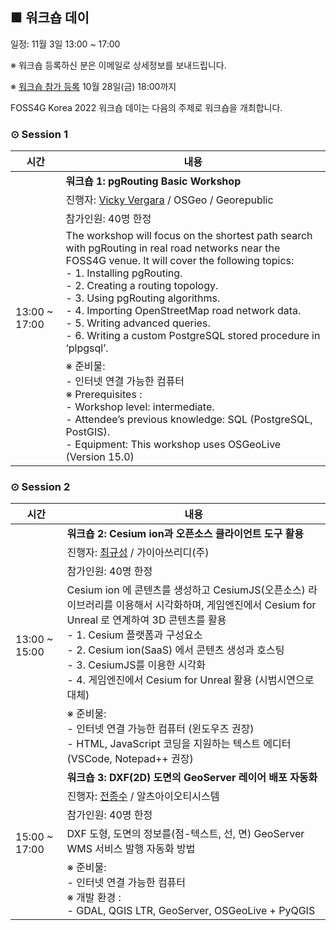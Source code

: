 ## ■ 워크숍 데이
일정: 11월 3일 13:00 ~ 17:00

※ 워크숍 등록하신 분은 이메일로 상세정보를 보내드립니다.

※ [워크숍 참가 등록](https://forms.gle/WSSwm7RLamEbM7RJ9) 10월 28일(금) 18:00까지

FOSS4G Korea 2022 워크숍 데이는 다음의 주제로 워크숍을 개최합니다.


### ⊙ Session 1

<table>
  <thead>
    <tr>
      <th>시간</th>
      <th>내용</th>
    </tr>
  </thead>
  <tbody>
    <tr>
      <td rowspan=5>13:00 ~ 17:00</td>
      <td><b>워크숍 1: pgRouting Basic Workshop</b>
      </td>
    </tr>
    <tr>
      <td>진행자: <a href="mailto:vicky@georepublic.de">Vicky Vergara</a> / OSGeo / Georepublic</td>
    </tr>
    <tr>
      <td>참가인원: 40명 한정</td>
    </tr>
    <tr>
      <td>
        The workshop will focus on the shortest path search with pgRouting in real road networks near the FOSS4G venue. It will cover the following topics:<br>
        - 1. Installing pgRouting.<br>
        - 2. Creating a routing topology.<br>
        - 3. Using pgRouting algorithms.<br>
        - 4. Importing OpenStreetMap road network data.<br>
        - 5. Writing advanced queries.<br>
        - 6. Writing a custom PostgreSQL stored procedure in ‘plpgsql’.
      </td>
    </tr>
    <tr>
      <td>
        ※ 준비물:<br>
        - 인터넷 연결 가능한 컴퓨터<br>
        ※ Prerequisites :<br>
        - Workshop level: intermediate.<br>
        - Attendee’s previous knowledge: SQL (PostgreSQL, PostGIS).<br>
        - Equipment: This workshop uses OSGeoLive (Version 15.0)
      </td>
    </tr>
  </tbody>
</table>


### ⊙ Session 2

<table>
  <thead>
    <tr>
      <th>시간</th>
      <th>내용</th>
    </tr>
  </thead>
  <tbody>
    <tr>
      <td rowspan=5>13:00 ~ 15:00</td>
      <td><b>워크숍 2: Cesium ion과 오픈소스 클라이언트 도구 활용</b>
      </td>
    </tr>
    <tr>
      <td>진행자: <a href="mailto:kschoi@gaia3d.com">최규성</a> / 가이아쓰리디(주)</td>
    </tr>
    <tr>
      <td>참가인원: 40명 한정</td>
    </tr>
    <tr>
      <td>
        Cesium ion 에 콘텐츠를 생성하고 CesiumJS(오픈소스) 라이브러리를 이용해서 시각화하며, 게임엔진에서 Cesium for Unreal 로 연계하여 3D 콘텐츠를 활용<br>
        - 1. Cesium 플랫폼과 구성요소<br>
        - 2. Cesium ion(SaaS) 에서 콘텐츠 생성과 호스팅<br>
        - 3. CesiumJS를 이용한 시각화<br>
        - 4. 게임엔진에서 Cesium for Unreal 활용 (시범시연으로 대체)
      </td>
    </tr>
    <tr>
      <td>
        ※ 준비물:<br>
        - 인터넷 연결 가능한 컴퓨터 (윈도우즈 권장)<br>
        - HTML, JavaScript 코딩을 지원하는 텍스트 에디터 (VSCode, Notepad++ 권장)
      </td>
    </tr>
    <tr>
      <td rowspan=5>15:00 ~ 17:00</td>
      <td><b>워크숍 3: DXF(2D) 도면의 GeoServer 레이어 배포 자동화</b>
      </td>
    </tr>
    <tr>
      <td>진행자: <a href="mailto:basic7906@gmail.com">전종수</a> / 알츠아이오티시스템</td>
    </tr>
    <tr>
      <td>참가인원: 40명 한정</td>
    </tr>
    <tr>
      <td>
        DXF 도형, 도면의 정보를(점-텍스트, 선, 면) GeoServer WMS 서비스 발행 자동화 방법
      </td>
    </tr>
    <tr>
      <td>
        ※ 준비물:<br>
        - 인터넷 연결 가능한 컴퓨터<br>
        ※ 개발 환경 :<br>
        - GDAL, QGIS LTR, GeoServer, OSGeoLive + PyQGIS
      </td>
    </tr>
  </tbody>
</table>


